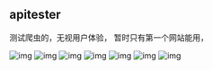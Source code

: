 ## apitester
测试爬虫的，无视用户体验，
暂时只有第一个网站能用，

![img](screencap/home.png)
![img](screencap/classification.png)
![img](screencap/comiclist.jpg)
![img](screencap/search.jpg)
![img](screencap/comicdetail.jpg)
![img](screencap/contents.png)
![img](screencap/comicpage.jpg)
